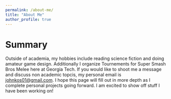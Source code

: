 ```yaml
---
permalink: /about-me/
title: "About Me"
author_profile: true
---
```



Summary
========

Outside of academia, my hobbies include reading science fiction and doing amateur game design. Additionally I organize Tournements for Super Smash Bros Melee here at Georgia Tech. If you would like to shoot me a message and discuss non academic topcis,
my personal email is johnkos01@gmail.com. I hope this page will fill out in more depth as I complete personal projects going forward. I am excited to show off stuff I have been working on!